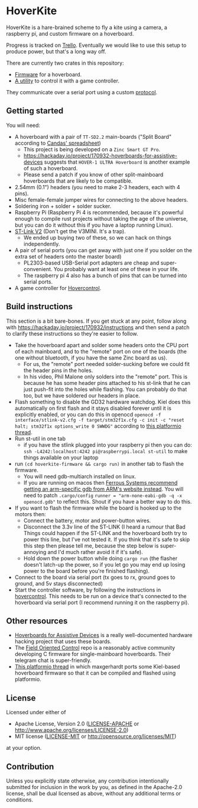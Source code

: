 # HoverKite

HoverKite is a hare-brained scheme to fly a kite using a camera, a raspberry pi, and custom firmware
on a hoverboard.

Progress is tracked on [Trello](https://trello.com/b/v4vMHzf9/kite-power-generation). Eventually we
would like to use this setup to produce power, but that's a long way off.

There are currently two crates in this repository:

- [Firmware](./hoverkite-firmware) for a hoverboard.
- [A utility](./hovercontrol) to control it with a game controller.

They communicate over a serial port using a custom [protocol](docs/protocol.md).

## Getting started

You will need:

- A hoverboard with a pair of `TT-SD2.2` main-boards ("Split Board" according to [Candas' spreadsheet](https://docs.google.com/spreadsheets/d/1Vs3t2W8_z7E93Ij0pwx_cKzxzKSvjW1n1t_40CXV3ik/edit#gid=0))
  - This project is being developed on a `Zinc Smart GT Pro`.
  - https://hackaday.io/project/170932-hoverboards-for-assistive-devices suggests that `HOVER-1 ULTRA Hoverboard` is another example of such a hoverboard.
  - Please send a patch if you know of other split-mainboard hoverboards that are likely to be compatible.
- 2.54mm (0.1") headers (you need to make 2-3 headers, each with 4 pins).
- Misc female-female jumper wires for connecting to the above headers.
- Soldering iron + solder + solder sucker.
- Raspberry Pi (Raspberry Pi 4 is recommended, because it's powerful enough to compile rust projects without taking the age of the universe, but you can do it without this if you have a laptop running Linux).
- [ST-Link V2](https://thepihut.com/products/st-link-stm8-stm32-v2-programmer-emulator) (Don't get the V3MINI. It's a trap).
  - We ended up buying two of these, so we can hack on things independently.
- A pair of serial ports (you can get away with just one if you solder on the extra set of headers onto the master board)
  - PL2303-based USB-Serial port adapters are cheap and super-convenient. You probably want at least one of these in your life.
  - The raspberry pi 4 also has a bunch of pins that can be turned into serial
    ports.
- A game controller for [Hovercontrol](./hovercontrol).

## Build instructions

This section is a bit bare-bones. If you get stuck at any point, follow along with https://hackaday.io/project/170932/instructions and then send a patch to clarify these instructions so they're easier to follow.

- Take the hoverboard apart and solder some headers onto the CPU port of each mainboard, and to the "remote" port on one of the boards (the one without bluetooth, if you have the same Zinc board as us).
  - For us, the "remote" port needed solder-sucking before we could fit the header pins in the holes.
  - In his video, Phil Malone only solders into the "remote" port. This is because he has some header pins attached to his st-link that he can just push-fit into the holes while flashing. You can probably do that too, but we have soldered our headers in place.
- Flash something to disable the GD32 hardware watchdog. Kiel does this automatically on first flash and it stays disabled forever until it is explicitly enabled, or you can do this in openocd `openocd -f interface/stlink-v2.cfg -f target/stm32f1x.cfg -c init -c "reset halt; stm32f1x options_write 0 SWWDG"` according to [this platformio thread](https://community.platformio.org/t/library-for-gd32f130c8/7410/10).
- Run st-util in one tab
  - if you have the stlink plugged into your raspberry pi then you can do:
    `ssh -L4242:localhost:4242 pi@raspberrypi.local st-util` to make things available on your laptop
- run `(cd hoverkite-firmware && cargo run)` in another tab to flash the firmware.
  - You will need gdb-multiarch installed on linux.
  - If you are running on macos then [Ferrous Systems recommend getting an arm-specific gdb from ARM's website instead](https://github.com/ferrous-systems/embedded-trainings/blob/master/INSTALL.md#arm-none-eabi-gdb). You will need to patch `.cargo/config` `runner = "arm-none-eabi-gdb -q -x openocd.gdb"` to reflect this. Shout if you have a better way to do this.
- If you want to flash the firmware while the board is hooked up to the motors then:
  - Connect the battery, motor and power-button wires.
  - Disconnect the 3.3v line of the ST-LINK (I heard a rumour that Bad Things could happen if the ST-LINK and the hoverboard both try to power this line, but I've not tested it. If you think that it's safe to skip this step then please tell me, because the step below is super-annoying and I'd much rather avoid it if it's safe).
  - Hold down the power button while doing `cargo run` (the flasher doesn't latch-up the power, so if you let go you may end up losing power to the board before you're finished flashing).
- Connect to the board via serial port (tx goes to rx, ground goes to ground, and 5v stays disconnected)
- Start the controller software, by following the instructions in [hovercontrol](./hovercontrol). This needs to be run on a device that's connected to the hoverboard via serial port (I recommend running it on the raspberry pi).

## Other resources

- [Hoverboards for Assistive Devices](https://hackaday.io/project/170932-hoverboards-for-assistive-devices) is a really well-documented hardware hacking project that uses these boards.
- The [Field Oriented Control](https://github.com/EmanuelFeru/hoverboard-firmware-hack-FOC) repo is a reasonably active community developing C firmware for single-mainboard hoverboards. Their telegram chat is super-friendly.
- [This platformio thread](https://community.platformio.org/t/library-for-gd32f130c8/7410) in which maxgerhardt ports some Kiel-based hoverboard firmware so that it can be compiled and flashed using platformio.

## License

Licensed under either of

- Apache License, Version 2.0
  ([LICENSE-APACHE](LICENSE-APACHE) or http://www.apache.org/licenses/LICENSE-2.0)
- MIT license
  ([LICENSE-MIT](LICENSE-MIT) or http://opensource.org/licenses/MIT)

at your option.

## Contribution

Unless you explicitly state otherwise, any contribution intentionally submitted for inclusion in the
work by you, as defined in the Apache-2.0 license, shall be dual licensed as above, without any
additional terms or conditions.
